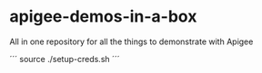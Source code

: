 # apigee-demos-in-a-box
All in one repository for all the things to demonstrate with Apigee


´´´ source ./setup-creds.sh ´´´ 